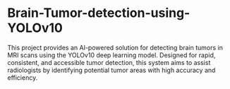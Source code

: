 # Brain-Tumor-detection-using-YOLOv10
This project provides an AI-powered solution for detecting brain tumors in MRI scans using the YOLOv10 deep learning model. Designed for rapid, consistent, and accessible tumor detection, this system aims to assist radiologists by identifying potential tumor areas with high accuracy and efficiency.
